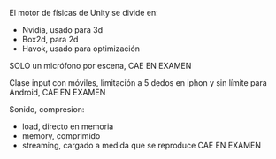 El motor de físicas de Unity se divide en:
- Nvidia, usado para 3d
- Box2d, para 2d
- Havok, usado para optimización

SOLO un micrófono por escena, CAE EN EXAMEN

Clase input con móviles, limitación a 5 dedos en iphon y sin límite para Android, CAE EN EXAMEN

Sonido, compresion:
- load, directo en memoria
- memory, comprimido
- streaming, cargado a medida que se reproduce
CAE EN EXAMEN